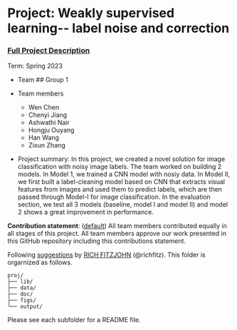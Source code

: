 # Project: Weakly supervised learning-- label noise and correction


### [Full Project Description](doc/project3_desc.md)

Term: Spring 2023

+ Team ## Group 1
+ Team members
	+ Wen Chen
	+ Chenyi Jiang
	+ Ashwathi Nair
	+ Hongju Ouyang
	+ Han Wang
	+ Zixun Zhang

+ Project summary: In this project, we created a novel solution for image classification with noisy image labels. The team worked on building 2 models. In Model 1, we trained a CNN model with nosiy data. In Model II, we first built a label-cleaning model based on CNN that extracts visual features from images and used them to predict labels, which are then passed through Model-I for image classification. In the evaluation section, we test all 3 models (baseline, model I and model II) and model 2 shows a great improvement in performance.
	

**Contribution statement**: ([default](doc/a_note_on_contributions.md)) All team members contributed equally in all stages of this project. All team members approve our work presented in this GitHub repository including this contributions statement. 

Following [suggestions](http://nicercode.github.io/blog/2013-04-05-projects/) by [RICH FITZJOHN](http://nicercode.github.io/about/#Team) (@richfitz). This folder is orgarnized as follows.

```
proj/
├── lib/
├── data/
├── doc/
├── figs/
└── output/
```

Please see each subfolder for a README file.
